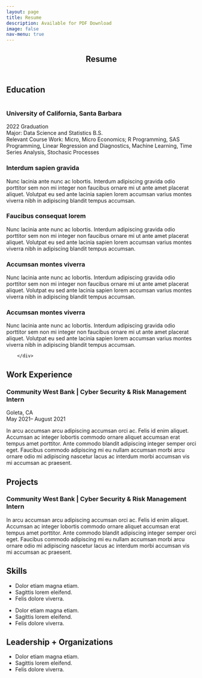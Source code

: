 ```yaml
---
layout: page
title: Resume
description: Available for PDF Download 
image: false 
nav-menu: true
---
```

<!-- Main -->
<div id="main" class="alt">

<!-- One -->
<section id="one">
	<div class="inner">
		<header class="major">
			<h1>Resume</h1>
		</header>

<!-- Education -->
<h2 id="content">Education</h2>
<div class="box">
	<div class="row">
	<div class="6u 12u$(small)">
		<span class="image fit"><img src="{% link assets/images/ucsb_seal.gif %}" alt="" /></span>
	</div>
	<div class="6u$ 12u$(small)">
		<h3>University of California, Santa Barbara</h3>
		<p>2022 Graduation
		<br>Major: Data Science and Statistics B.S.
		<br>Relevant Course Work: Micro, Micro Economics; R Programming, SAS Programming, Linear Regression and Diagnostics, Machine Learning, Time Series Analysis, Stochasic Processes</p>
	<!-- Break -->
	</div>
		<div class="4u 12u$(medium)">
		<h3>Interdum sapien gravida</h3>
		<p>Nunc lacinia ante nunc ac lobortis. Interdum adipiscing gravida odio porttitor sem non mi integer non faucibus ornare mi ut ante amet placerat aliquet. Volutpat eu sed ante lacinia sapien lorem accumsan varius montes viverra nibh in adipiscing blandit tempus accumsan.</p>
	</div>
	<div class="4u 12u$(medium)">
		<h3>Faucibus consequat lorem</h3>
		<p>Nunc lacinia ante nunc ac lobortis. Interdum adipiscing gravida odio porttitor sem non mi integer non faucibus ornare mi ut ante amet placerat aliquet. Volutpat eu sed ante lacinia sapien lorem accumsan varius montes viverra nibh in adipiscing blandit tempus accumsan.</p>
	</div>
	<div class="4u$ 12u$(medium)">
		<h3>Accumsan montes viverra</h3>
		<p>Nunc lacinia ante nunc ac lobortis. Interdum adipiscing gravida odio porttitor sem non mi integer non faucibus ornare mi ut ante amet placerat aliquet. Volutpat eu sed ante lacinia sapien lorem accumsan varius montes viverra nibh in adipiscing blandit tempus accumsan.</p>
	</div>
	<div class="4u$ 12u$(medium)">
		<h3>Accumsan montes viverra</h3>
		<p>Nunc lacinia ante nunc ac lobortis. Interdum adipiscing gravida odio porttitor sem non mi integer non faucibus ornare mi ut ante amet placerat aliquet. Volutpat eu sed ante lacinia sapien lorem accumsan varius montes viverra nibh in adipiscing blandit tempus accumsan.</p>
	</div>
		
		</div>
	
</div>
		
<!-- Work Experience -->
<h2 id="content">Work Experience</h2>
<div class="box">
	<div class="row">
	<!-- #1 -->
	<div class="6u 12u$(small)">
		<h3>Community West Bank | Cyber Security & Risk Management Intern</h3>
		<p>Goleta, CA<br> 
		May 2021– August 2021</p>
	</div>
	<div class="6u$ 12u$(small)">
		<p>In arcu accumsan arcu adipiscing accumsan orci ac. Felis id enim aliquet. Accumsan ac integer lobortis commodo ornare aliquet accumsan erat tempus amet porttitor. Ante commodo blandit adipiscing integer semper orci eget. Faucibus commodo adipiscing mi eu nullam accumsan morbi arcu ornare odio mi adipiscing nascetur lacus ac interdum morbi accumsan vis mi accumsan ac praesent.</p>
	</div>
		</div>
	
</div>
		
<!-- Projects -->
<h2 id="content">Projects</h2>
<div class="box">
	<div class="row">
	<!-- #1 -->
	<div class="6u 12u$(small)">
		<h3>Community West Bank | Cyber Security & Risk Management Intern</h3>
		<p></p>
	</div>
	<div class="6u$ 12u$(small)">
		<p>In arcu accumsan arcu adipiscing accumsan orci ac. Felis id enim aliquet. Accumsan ac integer lobortis commodo ornare aliquet accumsan erat tempus amet porttitor. Ante commodo blandit adipiscing integer semper orci eget. Faucibus commodo adipiscing mi eu nullam accumsan morbi arcu ornare odio mi adipiscing nascetur lacus ac interdum morbi accumsan vis mi accumsan ac praesent.</p>
	</div>
		</div>
	
</div>
		
<!-- Skills -->
<h2 id="content">Skills</h2>
<div class="box">
	<div class="row">
	<!-- #1 -->
	<div class="6u 12u$(small)">
		<ul>
			<li>Dolor etiam magna etiam.</li>
			<li>Sagittis lorem eleifend.</li>
			<li>Felis dolore viverra.</li>
		</ul>
	</div>
	<div class="6u$ 12u$(small)">
		<ul>
			<li>Dolor etiam magna etiam.</li>
			<li>Sagittis lorem eleifend.</li>
			<li>Felis dolore viverra.</li>
		</ul>
	</div>
		</div>
	
</div>
		
<!-- Leadership/Organizations -->
<h2 id="content">Leadership + Organizations</h2>
<div class="box">
	<ul>
			<li>Dolor etiam magna etiam.</li>
			<li>Sagittis lorem eleifend.</li>
			<li>Felis dolore viverra.</li>
		</ul>
</div>

